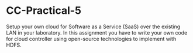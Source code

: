 # CC-Practical-5
Setup your own cloud for Software as a Service (SaaS) over the existing LAN in your laboratory. In this assignment you have to write your own code for cloud controller using open-source technologies to implement with HDFS. 
